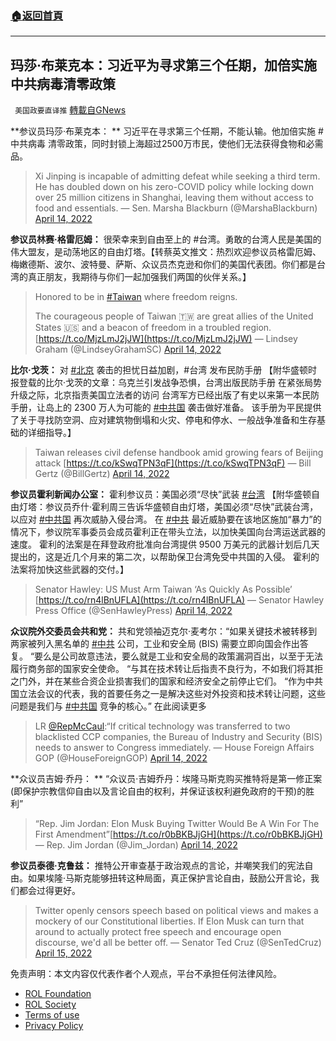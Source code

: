###  [:house:返回首頁](https://github.com/ourhimalayas/txt)
---


## 玛莎·布莱克本：习近平为寻求第三个任期，加倍实施中共病毒清零政策
` 美国政要直译推` [轉載自GNews](https://gnews.org/zh-hans/2349020/)

**参议员玛莎·布莱克本： **
习近平在寻求第三个任期，不能认输。他加倍实施 #中共病毒 清零政策，同时封锁上海超过2500万市民，使他们无法获得食物和必需品。



> Xi Jinping is incapable of admitting defeat while seeking a third term. He has doubled down on his zero-COVID policy while locking down over 25 million citizens in Shanghai, leaving them without access to food and essentials.
> — Sen. Marsha Blackburn (@MarshaBlackburn) [April 14, 2022](https://twitter.com/MarshaBlackburn/status/1514741736555360260?ref_src=twsrc%5Etfw)



**参议员林赛·格雷厄姆：**
很荣幸来到自由至上的 #台湾。勇敢的台湾人民是美国的伟大盟友，是动荡地区的自由灯塔。【转蔡英文推文：热烈欢迎参议员格雷厄姆、梅嫩德斯、波尔、波特曼、萨斯、众议员杰克逊和你们的美国代表团。你们都是台湾的真正朋友，我期待与你们一起加强我们两国的伙伴关系。】



> Honored to be in [#Taiwan](https://twitter.com/hashtag/Taiwan?src=hash&amp;ref_src=twsrc%5Etfw) where freedom reigns. 
> 
> The courageous people of Taiwan 🇹🇼 are great allies of the United States 🇺🇸 and a beacon of freedom in a troubled region. [https://t.co/MjzLmJ2jJW](https://t.co/MjzLmJ2jJW)
> — Lindsey Graham (@LindseyGrahamSC) [April 14, 2022](https://twitter.com/LindseyGrahamSC/status/1514607132015882247?ref_src=twsrc%5Etfw)



**比尔·戈茨：** 
对 [#北京](https://gettr.com/hashtag/%23%E5%8C%97%E4%BA%AC) 袭击的担忧日益加剧，#台湾 发布民防手册 【附华盛顿时报登载的比尔·戈茨的文章：乌克兰引发战争恐惧，台湾出版民防手册 在紧张局势升级之际，北京指责美国立法者的访问 台湾军方已经出版了有史以来第一本民防手册，让岛上的 2300 万人为可能的 [#中共国](https://gettr.com/hashtag/%23%E4%B8%AD%E5%85%B1%E5%9B%BD) 袭击做好准备。 该手册为平民提供了关于寻找防空洞、应对建筑物倒塌和火灾、停电和停水、一般战争准备和生存基础的详细指导。】



> Taiwan releases civil defense handbook amid growing fears of Beijing attack [https://t.co/kSwqTPN3qF](https://t.co/kSwqTPN3qF)
> — Bill Gertz (@BillGertz) [April 14, 2022](https://twitter.com/BillGertz/status/1514726868695465984?ref_src=twsrc%5Etfw)



**参议员霍利新闻办公室：** 
霍利参议员：美国必须“尽快”武装 [#台湾](https://gettr.com/hashtag/%23%E5%8F%B0%E6%B9%BE) 【附华盛顿自由灯塔：参议员乔什·霍利周三告诉华盛顿自由灯塔，美国必须“尽快”武装台湾，以应对 [#中共国](https://gettr.com/hashtag/%23%E4%B8%AD%E5%85%B1%E5%9B%BD) 再次威胁入侵台湾。 在 [#中共](https://gettr.com/hashtag/%23%E4%B8%AD%E5%85%B1) 最近威胁要在该地区施加“暴力”的情况下，参议院军事委员会成员霍利正在带头立法，以加快美国向台湾运送武器的速度。 霍利的法案是在拜登政府批准向台湾提供 9500 万美元的武器计划后几天提出的，这是近几个月来的第二次，以帮助保卫台湾免受中共国的入侵。 霍利的法案将加快这些武器的交付。】



> Senator Hawley: US Must Arm Taiwan ‘As Quickly As Possible’ [https://t.co/rn4lBnUFLA](https://t.co/rn4lBnUFLA)
> — Senator Hawley Press Office (@SenHawleyPress) [April 14, 2022](https://twitter.com/SenHawleyPress/status/1514623523146326017?ref_src=twsrc%5Etfw)



**众议院外交委员会共和党：** 
共和党领袖迈克尔·麦考尔：“如果关键技术被转移到两家被列入黑名单的 [#中共](https://gettr.com/hashtag/%23%E4%B8%AD%E5%85%B1) 公司，工业和安全局 (BIS) 需要立即向国会作出答复。 “要么是公司故意违法，要么就是工业和安全局的政策漏洞百出，以至于无法履行商务部的国家安全使命。 “与其在技术转让后指责不良行为，不如我们将其拒之门外，并在某些合资企业损害我们的国家和经济安全之前停止它们。 “作为中共国立法会议的代表，我的首要任务之一是解决这些对外投资和技术转让问题，这些问题是我们与 [#中共国](https://gettr.com/hashtag/%23%E4%B8%AD%E5%85%B1%E5%9B%BD) 竞争的核心。” 在此阅读更多



> LR [@RepMcCaul](https://twitter.com/RepMcCaul?ref_src=twsrc%5Etfw):“If critical technology was transferred to two blacklisted CCP companies, the Bureau of Industry and Security (BIS) needs to answer to Congress immediately.
> — House Foreign Affairs GOP (@HouseForeignGOP) [April 14, 2022](https://twitter.com/HouseForeignGOP/status/1514744784551878659?ref_src=twsrc%5Etfw)



**众议员吉姆·乔丹： **
“众议员·吉姆乔丹：埃隆马斯克购买推特将是第一修正案(即保护宗教信仰自由以及言论自由的权利，并保证该权利避免政府的干预)的胜利”



> “Rep. Jim Jordan: Elon Musk Buying Twitter Would Be A Win For The First Amendment”[https://t.co/r0bBKBJjGH](https://t.co/r0bBKBJjGH)
> — Rep. Jim Jordan (@Jim\_Jordan) [April 14, 2022](https://twitter.com/Jim_Jordan/status/1514726424938266629?ref_src=twsrc%5Etfw)



**参议员泰德·克鲁兹：** 
推特公开审查基于政治观点的言论，并嘲笑我们的宪法自由。如果埃隆·马斯克能够扭转这种局面，真正保护言论自由，鼓励公开言论，我们都会过得更好。



> Twitter openly censors speech based on political views and makes a mockery of our Constitutional liberties. If Elon Musk can turn that around to actually protect free speech and encourage open discourse, we'd all be better off.
> — Senator Ted Cruz (@SenTedCruz) [April 15, 2022](https://twitter.com/SenTedCruz/status/1514770401422807042?ref_src=twsrc%5Etfw)



 

免责声明：本文内容仅代表作者个人观点，平台不承担任何法律风险。

- [ROL Foundation](https://rolfoundation.org/)
- [ROL Society](https://rolsociety.org/)
- [Terms of use](https://gnews.org/terms-of-use-3/)
- [Privacy Policy](https://gnews.org/privacy-policy/)
